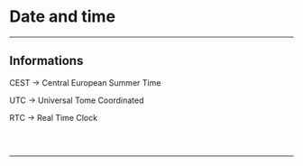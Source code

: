 # Date and time
 
---

## Informations

CEST -> Central European Summer Time

UTC -> Universal Tome Coordinated

RTC -> Real Time Clock

```bash

```

<br>

---

## 
